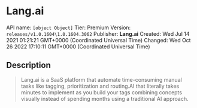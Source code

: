 # Lang.ai
API name: `[object Object]`
Tier: Premium
Version: `releases/v1.0.1604\1.0.1604.3062`
Publisher: **Lang.ai**
Created: Wed Jul 14 2021 01:21:21 GMT+0000 (Coordinated Universal Time)
Changed: Wed Oct 26 2022 17:10:11 GMT+0000 (Coordinated Universal Time)

## Description
> Lang.ai is a SaaS platform that automate time-consuming manual tasks like tagging, prioritization and routing.AI that literally takes minutes to implement as you build your tags combining concepts visually instead of spending months using a traditional AI approach.
